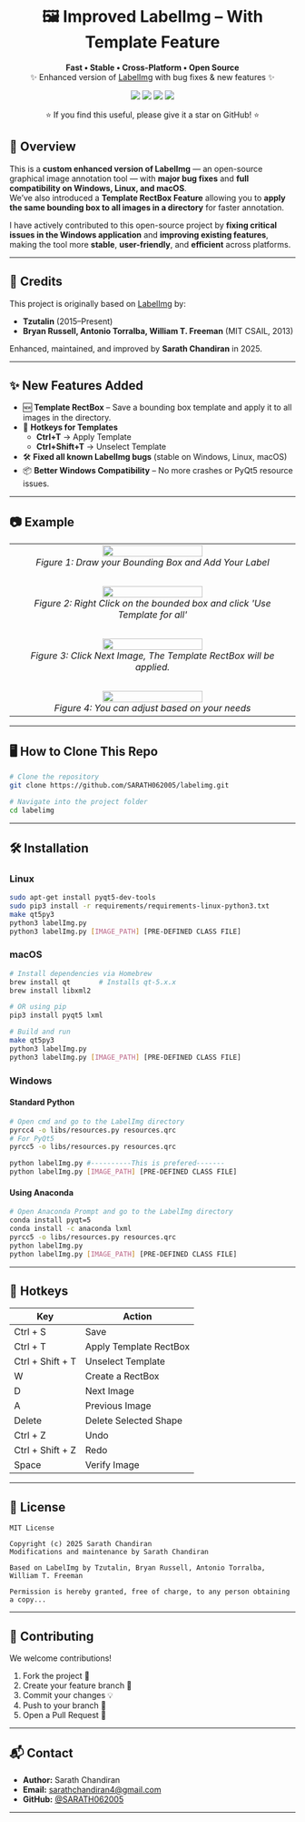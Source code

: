 <div align="center">

# 🖼️ Improved LabelImg – With Template Feature

</div>

<p align="center">
  <b>Fast • Stable • Cross-Platform • Open Source</b><br>
  ✨ Enhanced version of <a href="https://github.com/tzutalin/labelImg">LabelImg</a> with bug fixes & new features ✨
</p>

<p align="center">
  <a href="https://github.com/SARATH062005/labelImg/stargazers"><img src="https://img.shields.io/github/stars/YourUsername/YourRepo?color=yellow&style=for-the-badge"></a>
  <a href="https://github.com/SARATH062005/labelImg/network/members"><img src="https://img.shields.io/github/forks/YourUsername/YourRepo?color=lightblue&style=for-the-badge"></a>
  <a href="https://github.com/SARATH062005/labelImg/issues"><img src="https://img.shields.io/github/issues/YourUsername/YourRepo?color=orange&style=for-the-badge"></a>
  <a href="https://github.com/SARATH062005/labelImg/blob/main/LICENSE"><img src="https://img.shields.io/github/license/YourUsername/YourRepo?style=for-the-badge"></a>
</p>
<p align="center">⭐ If you find this useful, please give it a star on GitHub! ⭐</p>


## 📖 Overview
This is a **custom enhanced version of LabelImg** — an open-source graphical image annotation tool — with **major bug fixes** and **full compatibility on Windows, Linux, and macOS**.  
We’ve also introduced a **Template RectBox Feature** allowing you to **apply the same bounding box to all images in a directory** for faster annotation.  

I have actively contributed to this open-source project by **fixing critical issues in the Windows application** and **improving existing features**, making the tool more **stable**, **user-friendly**, and **efficient** across platforms.

---

## 📌 Credits
This project is originally based on [LabelImg](https://github.com/tzutalin/labelImg) by:  

- **Tzutalin** (2015–Present)  
- **Bryan Russell, Antonio Torralba, William T. Freeman** (MIT CSAIL, 2013)  

Enhanced, maintained, and improved by **Sarath Chandiran** in 2025.

---

## ✨ New Features Added
- 🆕 **Template RectBox** – Save a bounding box template and apply it to all images in the directory.  
- 🎯 **Hotkeys for Templates**  
  - **Ctrl+T** → Apply Template  
  - **Ctrl+Shift+T** → Unselect Template  
- 🛠 **Fixed all known LabelImg bugs** (stable on Windows, Linux, macOS)  
- 📦 **Better Windows Compatibility** – No more crashes or PyQt5 resource issues.  

---

## 📷 Example

<div align="center">
  <table>
    <tr>
      <td align="center">
        <img src="demo/Demo_1.png" width="60%"><br>
        <em>Figure 1: Draw your Bounding Box and Add Your Label</em>
      </td>
    </tr>
    <tr><td><br></td></tr>
    <tr>
      <td align="center">
        <img src="demo/Demo_2.png" width="60%"><br>
        <em>Figure 2: Right Click on the bounded box and click 'Use Template for all'</em>
      </td>
    </tr>
    <tr><td><br></td></tr>
    <tr>
      <td align="center">
        <img src="demo/Demo_3.png" width="60%"><br>
        <em>Figure 3: Click Next Image, The Template RectBox will be applied.</em>
      </td>
    </tr>
    <tr><td><br></td></tr>
    <tr>
      <td align="center">
        <img src="demo/Demo_4.png" width="60%"><br>
        <em>Figure 4: You can adjust based on your needs</em>
      </td>
    </tr>
  </table>
</div>

---

## 🖥️ How to Clone This Repo
```bash
# Clone the repository
git clone https://github.com/SARATH062005/labelimg.git

# Navigate into the project folder
cd labelimg
````

---

## 🛠 Installation

### Linux

```bash
sudo apt-get install pyqt5-dev-tools
sudo pip3 install -r requirements/requirements-linux-python3.txt
make qt5py3
python3 labelImg.py
python3 labelImg.py [IMAGE_PATH] [PRE-DEFINED CLASS FILE]
```

### macOS

```bash
# Install dependencies via Homebrew
brew install qt       # Installs qt-5.x.x
brew install libxml2

# OR using pip
pip3 install pyqt5 lxml

# Build and run
make qt5py3
python3 labelImg.py
python3 labelImg.py [IMAGE_PATH] [PRE-DEFINED CLASS FILE]
```

### Windows

#### Standard Python

```bash
# Open cmd and go to the LabelImg directory
pyrcc4 -o libs/resources.py resources.qrc
# For PyQt5
pyrcc5 -o libs/resources.py resources.qrc

python labelImg.py #----------This is prefered-------
python labelImg.py [IMAGE_PATH] [PRE-DEFINED CLASS FILE]
```

#### Using Anaconda

```bash
# Open Anaconda Prompt and go to the LabelImg directory
conda install pyqt=5
conda install -c anaconda lxml
pyrcc5 -o libs/resources.py resources.qrc
python labelImg.py
python labelImg.py [IMAGE_PATH] [PRE-DEFINED CLASS FILE]
```

---

## 🎹 Hotkeys

<div align="center">

| Key              | Action                 |
| ---------------- | ---------------------- |
| Ctrl + S         | Save                   |
| Ctrl + T         | Apply Template RectBox |
| Ctrl + Shift + T | Unselect Template      |
| W                | Create a RectBox       |
| D                | Next Image             |
| A                | Previous Image         |
| Delete           | Delete Selected Shape  |
| Ctrl + Z         | Undo                   |
| Ctrl + Shift + Z | Redo                   |
| Space            | Verify Image           |

</div>

---

## 📜 License

```
MIT License  

Copyright (c) 2025 Sarath Chandiran  
Modifications and maintenance by Sarath Chandiran  

Based on LabelImg by Tzutalin, Bryan Russell, Antonio Torralba, William T. Freeman  

Permission is hereby granted, free of charge, to any person obtaining a copy...
```

---

## 🤝 Contributing

We welcome contributions!

1. Fork the project 🍴
2. Create your feature branch 🌱
3. Commit your changes 💡
4. Push to your branch 🚀
5. Open a Pull Request 🎯

---

## 📬 Contact

* **Author:** Sarath Chandiran
* **Email:** [sarathchandiran4@gmail.com](mailto:sarathchandiran4@gmail.com)
* **GitHub:** [@SARATH062005](https://github.com/SARATH062005/)
  
---


